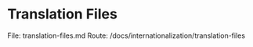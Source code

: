 # Translation Files

File: translation-files.md
Route: /docs/internationalization/translation-files
